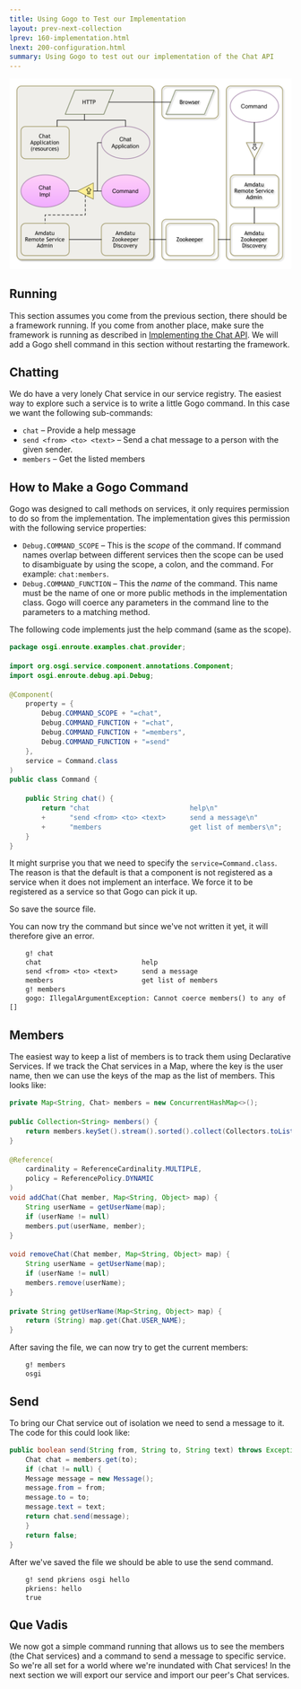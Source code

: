 ```yaml
---
title: Using Gogo to Test our Implementation
layout: prev-next-collection
lprev: 160-implementation.html
lnext: 200-configuration.html
summary: Using Gogo to test out our implementation of the Chat API
---
```


![Chat Service](/img/tutorial_rsa/overview-command.png)

## Running

This section assumes you come from the previous section, there should be a framework running. If you come from another place, make sure the framework is running as described in [Implementing the Chat API](160-implementation.html). We will add a Gogo shell command in this section without restarting the framework.


## Chatting

We do have a very lonely Chat service in our service registry. The easiest way to explore such a service is to write a little Gogo command. In this case we want the following sub-commands:

* `chat` – Provide a help message
* `send <from> <to> <text>` – Send a chat message to a person with the given sender.
* `members` – Get the listed members

## How to Make a Gogo Command

Gogo was designed to call methods on services, it only requires permission to do so from the implementation. The implementation gives this permission with the following service properties:

* `Debug.COMMAND_SCOPE` – This is the _scope_ of the command. If command names overlap between different services then the scope can be used to disambiguate by using the scope, a colon, and  the command. For example: `chat:members`.
* `Debug.COMMAND_FUNCTION` – This the _name_ of the command. This name must be the name of one or more public methods in the implementation class. Gogo will coerce any parameters in the command line to the parameters to a matching method.



The following code implements just the help command (same as the scope).

```java
package osgi.enroute.examples.chat.provider;

import org.osgi.service.component.annotations.Component;
import osgi.enroute.debug.api.Debug;

@Component(
	property = { 
		Debug.COMMAND_SCOPE + "=chat", 
		Debug.COMMAND_FUNCTION + "=chat",
		Debug.COMMAND_FUNCTION + "=members",
		Debug.COMMAND_FUNCTION + "=send"
	},
	service = Command.class
)
public class Command {

	public String chat() {
		return "chat                         help\n"
		+      "send <from> <to> <text>      send a message\n"
		+      "members                      get list of members\n";
	}
}
```

It might surprise you that we need to specify the `service=Command.class`. The reason is that the default is that a component is not registered as a service when it does not implement an interface. We force it to be registered as a service so that Gogo can pick it up.

So save the source file.

You can now try the command but since we've not written it yet, it will therefore give an error.

```
	g! chat
	chat                         help
	send <from> <to> <text>      send a message
	members                      get list of members
	g! members
	gogo: IllegalArgumentException: Cannot coerce members() to any of []
```

## Members

The easiest way to keep a list of members is to track them using Declarative Services. If we track the Chat services in a Map, where the key is the user name, then we can use the keys of the map as the list of members. This looks like:
	 
```java	 
private Map<String, Chat> members = new ConcurrentHashMap<>();

public Collection<String> members() {
	return members.keySet().stream().sorted().collect(Collectors.toList());
}

@Reference(
	cardinality = ReferenceCardinality.MULTIPLE, 
	policy = ReferencePolicy.DYNAMIC
)
void addChat(Chat member, Map<String, Object> map) {
	String userName = getUserName(map);
	if (userName != null)
	members.put(userName, member);
}

void removeChat(Chat member, Map<String, Object> map) {
	String userName = getUserName(map);
	if (userName != null)
	members.remove(userName);
}

private String getUserName(Map<String, Object> map) {
	return (String) map.get(Chat.USER_NAME);
}
```

After saving the file, we can now try to get the current members:

```
	g! members
	osgi
```

## Send

To bring our Chat service out of isolation we need to send a message to it. The code for this could look like:

```java
public boolean send(String from, String to, String text) throws Exception {
	Chat chat = members.get(to);
	if (chat != null) {
	Message message = new Message();
	message.from = from;
	message.to = to;
	message.text = text;
	return chat.send(message);
	}
	return false;
}
```

After we've saved the file we should be able to use the send command.

```
	g! send pkriens osgi hello
	pkriens: hello
	true
```

## Que Vadis

We now got a simple command running that allows us to see the members (the Chat services) and a command to send a message to specific service. So we're all set for a world where we're inundated with Chat services! In the next section we will export our service and import our peer's Chat services.
